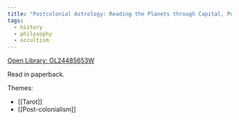 ```yaml
---
title: "Postcolonial Astrology: Reading the Planets through Capital, Power, and Labor by Alice Sparkly Kat"
tags:
  - history
  - philosophy
  - occultism
---
```

[Open Library: OL24485653W](https://openlibrary.org/works/OL24485653W/Postcolonial_Astrology)

Read in paperback.

Themes:

* [[Tarot]]
* [[Post-colonialism]]